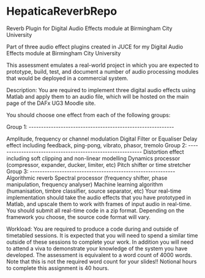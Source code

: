 # HepaticaReverbRepo
Reverb Plugin for Digital Audio Effects module at Birmingham City University

Part of three audio effect plugins created in JUCE for my Digital Audio Effects module at Birmingham City University

This assessment emulates a real-world project in which you are expected to prototype, build, test, and document a number of audio processing modules that would be deployed in a commercial system.

Description: You are required to implement three digital audio effects using Matlab and apply them to an audio file, which will be hosted on the main page of the DAFx UG3 Moodle site.

You should choose one effect from each of the following groups:

Group 1: -----------------------------------------------------------

Amplitude, frequency or channel modulation
Digital Filter or Equaliser
Delay effect including feedback, ping-pong, vibrato, phasor, tremolo Group 2: -----------------------------------------------------------
Distortion effect including soft clipping and non-linear modelling
Dynamics processor (compressor, expander, ducker, limiter, etc)
Pitch shifter or time stretcher Group 3: -----------------------------------------------------------
Algorithmic reverb
Spectral processor (frequency shifter, phase manipulation, frequency analyser)
Machine learning algorithm (humanisation, timbre classifier, source separator, etc)
Your real-time implementation should take the audio effects that you have prototyped in Matlab, and upscale them to work with frames of input audio in real-time. You should submit all real-time code in a zip format. Depending on the framework you choose, the source code format will vary.

Workload: You are required to produce a code during and outside of timetabled sessions. It is expected that you will need to spend a similar time outside of these sessions to complete your work. In addition you will need to attend a viva to demonstrate your knowledge of the system you have developed. The assessment is equivalent to a word count of 4000 words. Note that this is not the required word count for your slides!! Notional hours to complete this assignment is 40 hours.
